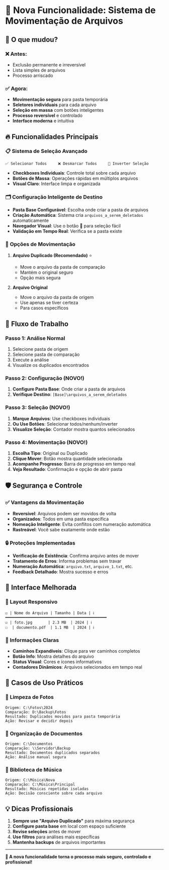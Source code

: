 # 🚚 Nova Funcionalidade: Sistema de Movimentação de Arquivos

## 🎉 O que mudou?

### ❌ **Antes:**
- Exclusão permanente e irreversível
- Lista simples de arquivos
- Processo arriscado

### ✅ **Agora:**
- **Movimentação segura** para pasta temporária
- **Seletores individuais** para cada arquivo
- **Seleção em massa** com botões inteligentes
- **Processo reversível** e controlado
- **Interface moderna** e intuitiva

## 🔥 **Funcionalidades Principais**

### 📋 **Sistema de Seleção Avançado**
```
✅ Selecionar Todos     ❌ Desmarcar Todos     🔄 Inverter Seleção
```

- **Checkboxes Individuais**: Controle total sobre cada arquivo
- **Botões de Massa**: Operações rápidas em múltiplos arquivos
- **Visual Claro**: Interface limpa e organizada

### 🗂️ **Configuração Inteligente de Destino**
- **Pasta Base Configurável**: Escolha onde criar a pasta de arquivos
- **Criação Automática**: Sistema cria `arquivos_a_serem_deletados` automaticamente
- **Navegador Visual**: Use o botão 📁 para seleção fácil
- **Validação em Tempo Real**: Verifica se a pasta existe

### 🎯 **Opções de Movimentação**
1. **Arquivo Duplicado (Recomendado)** ⭐
   - Move o arquivo da pasta de comparação
   - Mantém o original seguro
   - Opção mais segura

2. **Arquivo Original**
   - Move o arquivo da pasta de origem
   - Use apenas se tiver certeza
   - Para casos específicos

## 🚀 **Fluxo de Trabalho**

### Passo 1: Análise Normal
1. Selecione pasta de origem
2. Selecione pasta de comparação
3. Execute a análise
4. Visualize os duplicados encontrados

### Passo 2: Configuração (NOVO!)
1. **Configure Pasta Base**: Onde criar a pasta de arquivos
2. **Verifique Destino**: `[Base]\arquivos_a_serem_deletados`

### Passo 3: Seleção (NOVO!)
1. **Marque Arquivos**: Use checkboxes individuais
2. **Ou Use Botões**: Selecionar todos/nenhum/inverter
3. **Visualize Seleção**: Contador mostra quantos selecionados

### Passo 4: Movimentação (NOVO!)
1. **Escolha Tipo**: Original ou Duplicado
2. **Clique Mover**: Botão mostra quantidade selecionada
3. **Acompanhe Progresso**: Barra de progresso em tempo real
4. **Veja Resultado**: Confirmação e opção de abrir pasta

## 🛡️ **Segurança e Controle**

### ✅ **Vantagens da Movimentação**
- **Reversível**: Arquivos podem ser movidos de volta
- **Organizados**: Todos em uma pasta específica
- **Nomeação Inteligente**: Evita conflitos com numeração automática
- **Rastreável**: Você sabe exatamente onde estão

### 🔒 **Proteções Implementadas**
- **Verificação de Existência**: Confirma arquivo antes de mover
- **Tratamento de Erros**: Informa problemas sem travar
- **Numeração Automática**: `arquivo.txt`, `arquivo_1.txt`, etc.
- **Feedback Detalhado**: Mostra sucesso e erros

## 🎨 **Interface Melhorada**

### 📱 **Layout Responsivo**
```
☑️ | Nome do Arquivo | Tamanho | Data | ℹ️
━━━━━━━━━━━━━━━━━━━━━━━━━━━━━━━━━━━━━━━━━━━━━
☑️ | foto.jpg       | 2.3 MB  | 2024 | ℹ️
☐  | documento.pdf  | 1.1 MB  | 2024 | ℹ️
```

### 🎯 **Informações Claras**
- **Caminhos Expandíveis**: Clique para ver caminhos completos
- **Botão Info**: Mostra detalhes do arquivo
- **Status Visual**: Cores e ícones informativos
- **Contadores Dinâmicos**: Arquivos selecionados em tempo real

## 🔧 **Casos de Uso Práticos**

### 📸 **Limpeza de Fotos**
```
Origem: C:\Fotos\2024
Comparação: D:\Backup\Fotos
Resultado: Duplicados movidos para pasta temporária
Ação: Revisar e decidir depois
```

### 📄 **Organização de Documentos**
```
Origem: C:\Documentos
Comparação: \\Servidor\Backup
Resultado: Documentos duplicados separados
Ação: Análise manual segura
```

### 🎵 **Biblioteca de Música**
```
Origem: C:\Música\Nova
Comparação: C:\Música\Principal
Resultado: Músicas repetidas isoladas
Ação: Decisão consciente sobre cada arquivo
```

## 💡 **Dicas Profissionais**

1. **Sempre use "Arquivo Duplicado"** para máxima segurança
2. **Configure pasta base** em local com espaço suficiente
3. **Revise seleções** antes de mover
4. **Use filtros** para análises mais específicas
5. **Mantenha backups** de arquivos importantes

---

**🎉 A nova funcionalidade torna o processo mais seguro, controlado e profissional!**